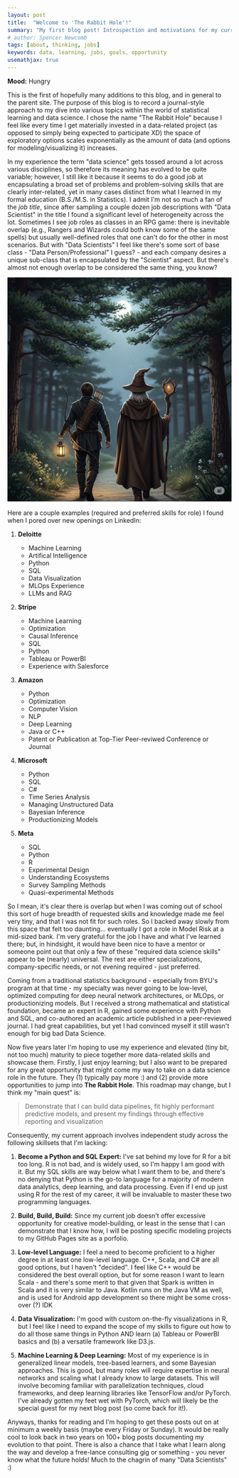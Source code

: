```yaml
---
layout: post
title:  "Welcome to 'The Rabbit Hole'!"
summary: "My first blog post! Introspection and motivations for my current goals."
# author: Spencer Newcomb
tags: [about, thinking, jobs]
keywords: data, learning, jobs, goals, opportunity
usemathjax: true
---
```

**Mood:** Hungry

This is the first of hopefully many additions to this blog, and in general to the parent site. The purpose of this blog is to record a journal-style approach to my dive into various topics within the world of statistical learning and data science. I chose the name "The Rabbit Hole" because I feel like every time I get materially invested in a data-related project (as opposed to simply being expected to participate XD) the space of exploratory options scales exponentially as the amount of data (and options for modeling/visualizing it) increases.

In my experience the term "data science" gets tossed around a lot across various disciplines, so therefore its meaning has evolved to be quite variable; however, I still like it because it seems to do a good job at encapsulating a broad set of problems and problem-solving skills that are clearly inter-related, yet in many cases distinct from what I learned in my formal education (B.S./M.S. in Statistics). I admit I'm not so much a fan of the *job title*, since after sampling a couple dozen job descriptions with "Data Scientist" in the title I found a significant level of heterogeneity across the lot. Sometimes I see job roles as classes in an RPG game: there is inevitable overlap (e.g., Rangers and Wizards could both know some of the same spells) but usually well-defined roles that one can't do for the other in most scenarios. But with "Data Scientists" I feel like there's some sort of base class - "Data Person/Professional" I guess? - and each company desires a unique sub-class that is encapsulated by the "Scientist" aspect. But there's almost not enough overlap to be considered the same thing, you know?

![Wizard and Ranger](images/wizard-and-ranger.png)

Here are a couple examples (required and preferred skills for role) I found when I pored over new openings on LinkedIn: 

1. **Deloitte**
    - Machine Learning
    - Artifical Intelligence
    - Python
    - SQL
    - Data Visualization
    - MLOps Experience
    - LLMs and RAG

2. **Stripe**
    - Machine Learning
    - Optimization
    - Causal Inference
    - SQL
    - Python
    - Tableau or PowerBI
    - Experience with Salesforce

3. **Amazon**
    - Python
    - Optimization
    - Computer Vision
    - NLP
    - Deep Learning
    - Java or C++
    - Patent or Publication at Top-Tier Peer-reviwed Conference or Journal

4. **Microsoft**
    - Python
    - SQL
    - C#
    - Time Series Analysis
    - Managing Unstructured Data
    - Bayesian Inference
    - Productionizing Models

5.  **Meta**
    - SQL
    - Python
    - R
    - Experimental Design
    - Understanding Ecosystems
    - Survey Sampling Methods
    - Quasi-experimental Methods

So I mean, it's clear there is overlap but when I was coming out of school this sort of huge breadth of requested skills and knowledge made me feel very tiny, and that I was not fit for such roles. So I backed away slowly from this space that felt too daunting... eventually I got a role in Model Risk at a mid-sized bank. I'm very grateful for the job I have and what I've learned there; but, in hindsight, it would have been nice to have a mentor or someone point out that only a few of these "required data science skills" appear to be (nearly) universal. The rest are either specializations, company-specific needs, or not evening required - just preferred. 

Coming from a traditional statistics background - especially from BYU's program at that time - my specialty was never going to be low-level, optimized computing for deep neural network architectures, or MLOps, or productionizing models. But I received a strong mathematical and statistical foundation, became an expert in R, gained some experience with Python and SQL, and co-authored an academic article published in a peer-reviewed journal. I had great capabilities, but yet I had convinced myself it still wasn't enough for big bad Data Science.

Now five years later I'm hoping to use my experience and elevated (tiny bit, not too much) maturity to piece together more data-related skills and showcase them. Firstly, I just enjoy learning; but I also want to be prepared for any great opportunity that might come my way to take on a data science role in the future. They (1) typically pay more :) and (2) provide more opportunities to jump into **The Rabbit Hole**. This roadmap may change, but I think my "main quest" is:

> Demonstrate that I can build data pipelines, fit highly performant predictive models, and present my findings through effective reporting and visualization

Consequently, my current approach involves independent study across the following skillsets that I'm lacking:

1. **Become a Python and SQL Expert:** I've sat behind my love for R for a bit too long. R is not bad, and is widely used, so I'm happy I am good with it. But my SQL skills are way below what I want them to be, and there's no denying that Python is the go-to language for a majority of modern data analytics, deep learning, and data processing. Even if I end up just using R for the rest of my career, it will be invaluable to master these two programming languages.

2. **Build, Build, Build:** Since my current job doesn't offer excessive opportunity for creative model-building, or least in the sense that I can demonstrate that I know how, I will be posting specific modeling projects to my GitHub Pages site as a porfolio.

3. **Low-level Language:** I feel a need to become proficient to a higher degree in at least one low-level language. C++, Scala, and C# are all good options, but I haven't "decided". I feel like C++ would be considered the best overall option, but for some reason I want to learn Scala - and there's some merit to that given that Spark is written in Scala and it is very similar to Java. Kotlin runs on the Java VM as well, and is used for Android app development so there might be some cross-over (?) IDK

4. **Data Visualization:** I'm good with custom on-the-fly visualizations in R, but I feel like I need to expand the scope of my skills to figure out how to do all those same things in Python AND learn (a) Tableau or PowerBI basics and (b) a versatile framework like D3.js.

5. **Machine Learning & Deep Learning:** Most of my experience is in generalized linear models, tree-based learners, and some Bayesian approaches. This is good, but many roles will require expertise in neural networks and scaling what I already know to large datasets. This will involve becoming familiar with parallelization techniques, cloud frameworks, and deep learning libraries like TensorFlow and/or PyTorch. I've already gotten my feet wet with PyTorch, which will likely be the special guest for my next blog post (so come back for it!).

Anyways, thanks for reading and I'm hoping to get these posts out on at minimum a weekly basis (maybe every Friday or Sunday). It would be really cool to look back in two years on 100+ blog posts documenting my evolution to that point. There is also a chance that I take what I learn along the way and develop a free-lance consulting gig or something - you never know what the future holds! Much to the chagrin of many "Data Scientists" :)